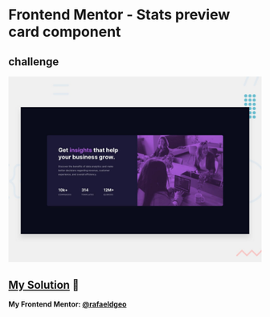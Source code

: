 # Frontend Mentor - Stats preview card component
## challenge

![Design preview for the Stats preview card component coding challenge](./design/desktop-preview.jpg)

## [My Solution](https://stats-preview-card-component-main.rfldiasapp.repl.co/) 🚀
**My Frontend Mentor: [@rafaeldgeo](https://www.frontendmentor.io/profile/rafaeldgeo)**
